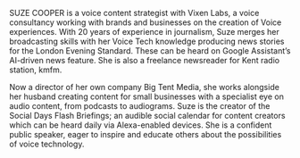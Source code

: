 SUZE COOPER is a voice content strategist with Vixen Labs, a voice consultancy working with brands and businesses on the creation of Voice experiences. With 20 years of experience in journalism, Suze merges her broadcasting skills with her Voice Tech knowledge producing news stories for the London Evening Standard. These can be heard on Google Assistant’s AI-driven news feature. She is also a freelance newsreader for Kent radio station, kmfm.

Now a director of her own company Big Tent Media, she works alongside her husband creating content for small businesses with a specialist eye on audio content, from podcasts to audiograms. Suze is the creator of the Social Days Flash Briefings; an audible social calendar for content creators which can be heard daily via Alexa-enabled devices. She is a confident public speaker, eager to inspire and educate others about the possibilities of voice technology.
